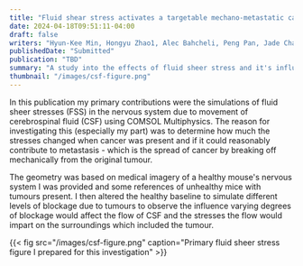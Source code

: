 ```yaml
---
title: "Fluid shear stress activates a targetable mechano-metastatic cascade to promote medulloblastoma metastasis"
date: 2024-04-18T09:51:11-04:00
draft: false
writers: "Hyun-Kee Min, Hongyu Zhao1, Alec Bahcheli, Peng Pan, Jade Chan, Esther Low, Yuxiao Zhou, Xian Wang, Savo Bajic, Siyi Wanggou, Madeline Hayes, Xinyu Liu, Jüri Reimand, Xi Huang"
publishedDate: "Submitted"
publication: "TBD"
summary: "A study into the effects of fluid sheer stress and it's influence on metastasis (cancer spread)"
thumbnail: "/images/csf-figure.png"
---
```


In this publication my primary contributions were the simulations of fluid sheer stresses (FSS) in the nervous system due to movement of cerebrospinal fluid (CSF) using COMSOL Multiphysics. The reason for investigating this (especially my part) was to determine how much the stresses changed when cancer was present and if it could reasonably contribute to metastasis - which is the spread of cancer by breaking off mechanically from the original tumour.

The geometry was based on medical imagery of a healthy mouse's nervous system I was provided and some references of unhealthy mice with tumours present. I then altered the healthy baseline to simulate different levels of blockage due to tumours to observe the influence varying degrees of blockage would affect the flow of CSF and the stresses the flow would impart on the surroundings which included the tumour.

{{< fig src="/images/csf-figure.png" caption="Primary fluid sheer stress figure I prepared for this investigation" >}}
